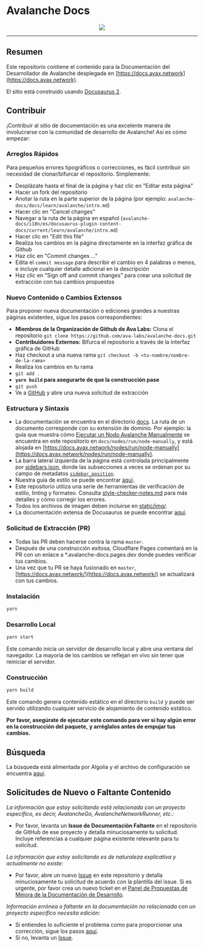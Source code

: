 # Avalanche Docs

<div align="center">
  <img src="static/AvalancheLogoRed.png?raw=true">
</div>

---

## Resumen

Este repositorio contiene el contenido para la Documentación del Desarrollador de Avalanche
desplegada en [https://docs.avax.network](https://docs.avax.network).

El sitio está construido usando [Docusaurus 2](https://docusaurus.io/).

## Contribuir

¡Contribuir al sitio de documentación es una excelente manera de involucrarse con la comunidad de desarrollo de Avalanche!
Así es cómo empezar:

### Arreglos Rápidos

Para pequeños errores tipográficos o correcciones, es fácil contribuir sin necesidad de clonar/bifurcar el
repositorio. Simplemente:

- Desplázate hasta el final de la página y haz clic en "Editar esta página"
- Hacer un fork del repositorio
- Anotar la ruta en la parte superior de la página
  (por ejemplo: `avalanche-docs/docs/learn/avalanche/intro.md`)
- Hacer clic en "Cancel changes"
- Navegar a la ruta de la página en español
  (`avalanche-docs/i18n/es/docusaurus-plugin-content-docs/current/learn/avalanche/intro.md`)
- Hacer clic en "Edit this file"
- Realiza los cambios en la página directamente en la interfaz gráfica de Github
- Haz clic en "Commit changes ..."
- Edita el `commit message` para describir el cambio en 4 palabras o menos,
  e incluye cualquier detalle adicional en la descripción
- Haz clic en "Sign off and commit changes" para crear una solicitud de extracción con tus cambios propuestos

### Nuevo Contenido o Cambios Extensos

Para proponer nueva documentación o ediciones grandes a nuestras páginas existentes, sigue los pasos correspondientes:

- **Miembros de la Organización de Github de Ava Labs:** Clona el repositorio
  `git clone https://github.com/ava-labs/avalanche-docs.git`
- **Contribuidores Externos:** Bifurca el repositorio a través de la interfaz gráfica de GitHub
- Haz checkout a una nueva rama `git checkout -b <tu-nombre/nombre-de-la-rama>`
- Realiza los cambios en tu rama
- `git add .`
- **`yarn build` para asegurarte de que la construcción pase**
- `git push`
- Ve a [GitHub](https://github.com/ava-labs/avalanche-docs)
  y abre una nueva solicitud de extracción

### Estructura y Sintaxis

- La documentación se encuentra en el directorio [docs](docs). La ruta de un documento corresponde
  con su extensión de dominio. Por ejemplo: la guía que muestra cómo
  [Ejecutar un Nodo Avalanche Manualmente](https://docs.avax.network/nodes/run/node-manually)
  se encuentra en este repositorio en `docs/nodes/run/node-manually`, y está alojada en
  [https://docs.avax.network/nodes/run/node-manually](https://docs.avax.network/nodes/run/node-manually).
- La barra lateral izquierda de la página está controlada principalmente por
  [sidebars.json](sidebars.json), donde las subsecciones a veces se ordenan por su
  campo de metadatos [`sidebar_position`](https://docusaurus.io/docs/api/plugins/@docusaurus/plugin-content-docs#sidebar_position).
- Nuestra guía de estilo se puede encontrar [aquí](style-guide.md).
- Este repositorio utiliza una serie de herramientas de verificación de estilo, linting y formateo. Consulta
  [style-checker-notes.md](style-checker-notes.md) para más detalles y cómo corregir los errores.
- Todos los archivos de imagen deben incluirse en
  [static/img/<subdirectorio-correspondiente>](static/img).
- La documentación extensa de Docusaurus se puede encontrar [aquí](https://docusaurus.io/docs).

### Solicitud de Extracción (PR)

- Todas las PR deben hacerse contra la rama `master`.
- Después de una construcción exitosa, Cloudflare Pages comentará en la PR con un enlace a
  \*.avalanche-docs.pages.dev donde puedes verificar tus cambios.
- Una vez que tu PR se haya fusionado en `master`, [https://docs.avax.network/](https://docs.avax.network/)
  se actualizará con tus cambios.

### Instalación

```zsh
yarn
```

### Desarrollo Local

```zsh
yarn start
```

Este comando inicia un servidor de desarrollo local y abre una ventana del navegador. La mayoría de los cambios se reflejan en vivo sin tener que reiniciar el servidor.

### Construcción

```zsh
yarn build
```

Este comando genera contenido estático en el directorio `build` y puede ser servido utilizando cualquier servicio de alojamiento de contenido estático.

**Por favor, asegúrate de ejecutar este comando para ver si hay algún error en la construcción del paquete,**
**y arréglalos antes de empujar tus cambios.**

## Búsqueda

La búsqueda está alimentada por Algolia y el archivo de configuración se encuentra
[aquí](https://github.com/algolia/docsearch-configs/blob/master/configs/avax.json).

## Solicitudes de Nuevo o Faltante Contenido

_La información que estoy solicitando está relacionada con un proyecto específico, es decir, AvalancheGo, AvalancheNetworkRunner, etc.:_

- Por favor, levanta un **Issue de Documentación Faltante** en el repositorio de GitHub de ese proyecto y
  detalla minuciosamente tu solicitud. Incluye referencias a cualquier página existente relevante para tu
  solicitud.

_La información que estoy solicitando es de naturaleza explicativa y actualmente no existe:_

- Por favor, abre un nuevo [Issue](https://github.com/ava-labs/avalanche-docs/issues/new/choose)
  en este repositorio y detalla minuciosamente tu solicitud de acuerdo con la plantilla del issue.
  Si es urgente, por favor crea un nuevo ticket en el
  [Panel de Propuestas de Mejora de la Documentación de Desarrollo](https://github.com/orgs/ava-labs/projects/15/views/1).

_Información errónea o faltante en la documentación no relacionada con un proyecto específico necesita
edición:_

- Si entiendes lo suficiente el problema como para proporcionar una corrección, sigue los pasos
  [aquí](https://github.com/ava-labs/avalanche-docs#quick-fixes).
- Si no, levanta un [Issue](https://github.com/ava-labs/avalanche-docs/issues/new/choose).
